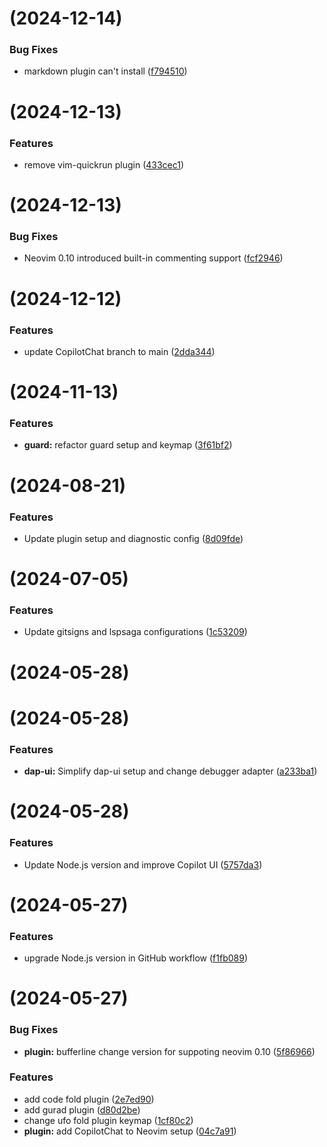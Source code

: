 #  (2024-12-14)


### Bug Fixes

* markdown plugin can't install ([f794510](https://github.com/command-z-z/EugeneVim/commit/f794510a75db25cb85324697eb27d5f58d99ee8f))



#  (2024-12-13)


### Features

* remove vim-quickrun plugin ([433cec1](https://github.com/command-z-z/EugeneVim/commit/433cec1179ac7f6f0ce1ed4fb5badaa91578322d))



#  (2024-12-13)


### Bug Fixes

* Neovim 0.10 introduced built-in commenting support ([fcf2946](https://github.com/command-z-z/EugeneVim/commit/fcf29460883e0dade0860f9af20a0e0f1e480343))



#  (2024-12-12)


### Features

* update CopilotChat branch to main ([2dda344](https://github.com/command-z-z/EugeneVim/commit/2dda344924ecfdb44c76ba2c816ce521f54d80d1))



#  (2024-11-13)


### Features

* **guard:** refactor guard setup and keymap ([3f61bf2](https://github.com/command-z-z/EugeneVim/commit/3f61bf29f3949aacd78eae2c0c0eb4d738ebd8f7))



#  (2024-08-21)


### Features

* Update plugin setup and diagnostic config ([8d09fde](https://github.com/command-z-z/EugeneVim/commit/8d09fdef102342d5d8bb555ac376ce1c15438dff))



#  (2024-07-05)


### Features

* Update gitsigns and lspsaga configurations ([1c53209](https://github.com/command-z-z/EugeneVim/commit/1c53209f4b9d619426910c282c4263be720b19d0))



#  (2024-05-28)



#  (2024-05-28)


### Features

* **dap-ui:** Simplify dap-ui setup and change debugger adapter ([a233ba1](https://github.com/command-z-z/EugeneVim/commit/a233ba194379e04c2944c904f19649050566fa98))



#  (2024-05-28)


### Features

* Update Node.js version and improve Copilot UI ([5757da3](https://github.com/command-z-z/EugeneVim/commit/5757da3935e5783c273a92a774c9005aafd351c9))



#  (2024-05-27)


### Features

* upgrade Node.js version in GitHub workflow ([f1fb089](https://github.com/command-z-z/EugeneVim/commit/f1fb089e6d2965eabd8cc4281e476fe5caefd26d))



#  (2024-05-27)


### Bug Fixes

* **plugin:** bufferline change version for suppoting neovim 0.10 ([5f86966](https://github.com/command-z-z/EugeneVim/commit/5f8696670bd3a0d52cc35b30528d483468d5bc80))


### Features

* add code fold plugin ([2e7ed90](https://github.com/command-z-z/EugeneVim/commit/2e7ed907234576db52f60b4adf588a71dff349c0))
* add gurad plugin ([d80d2be](https://github.com/command-z-z/EugeneVim/commit/d80d2bef884f5d6cb246f931b302d0bd39709476))
* change ufo fold plugin keymap ([1cf80c2](https://github.com/command-z-z/EugeneVim/commit/1cf80c280556ad23bae88b0d46437695b02b8a05))
* **plugin:** add CopilotChat to Neovim setup ([04c7a91](https://github.com/command-z-z/EugeneVim/commit/04c7a91d68640444a7f5001cfe88ad72bc202f43))



